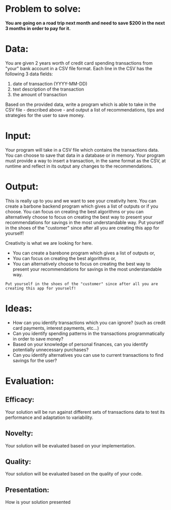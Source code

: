 # Problem to solve:
**You are going on a road trip next month and need to save $200 in the next 3 months in order to pay for it.**

# Data:

You are given 2 years worth of credit card spending transactions from "your" bank account in a CSV file format. Each line in the CSV has the following 3 data fields:

1. date of transaction (YYYY-MM-DD)
2. text description of the transaction
3. the amount of transaction

Based on the provided data, write a program which is able to take in the CSV file - described above - and output a list of recommendations, tips and strategies for the user to save money.

# Input:

Your program will take in a CSV file which contains the transactions data. You can choose to save that data in a database or in memory. Your program must provide a way to insert a transaction, in the same format as the CSV, at runtime and reflect in its output any changes to the recommendations.

# Output:

This is really up to you and we want to see your creativity here. You can create a barbone backend program which gives a list of outputs or if you choose. You can focus on creating the best algorithms or you can alternatively choose to focus on creating the best way to present your recommendations for savings in the most understandable way. Put yourself in the shoes of the "customer" since after all you are creating this app for yourself!

Creativity is what we are looking for here.
* You can create a barebone program which gives a list of outputs or,
* You can focus on creating the best algorithms or,
* You can alternatively choose to focus on creating the best way to present your recommendations for savings in the most understandable way.

```Put yourself in the shoes of the "customer" since after all you are creating this app for yourself!```

# Ideas:

* How can you identify transactions which you can ignore? (such as credit card payments, interest payments, etc...)
* Can you identify spending patterns in the transactions programmatically in order to save money?
* Based on your knowledge of personal finances, can you identify potentially unnecessary purchases?
* Can you identify alternatives you can use to current transactions to find savings for the user?

# Evaluation:

## Efficacy: 
Your solution will be run against different sets of transactions data to test its performance and adaptation to variability.

## Novelty: 
Your solution will be evaluated based on your implementation.

## Quality: 
Your solution will be evaluated based on the quality of your code.

## Presentation: 
How is your solution presented
